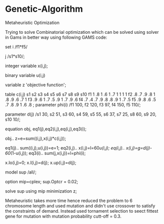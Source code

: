 # Genetic-Algorithm
Metaheuristic Optimization

Trying to solve Combinatorial optimization which can be solved using solver in Gams in better way using following GAMS code:


set
i /f1*f5/

j /s1*s10/;


integer variable
x(i,j);

binary variable
u(i,j)


variable
z 'objective function';

table c(i,j)
    s1  s2  s3  s4  s5  s6  s7  s8  s9  s10
f1  1   .8  1   .6   1  .7  1   1   1   1
f2  .8  .7  .9  .8  1   .8  .9  .6  .7  1
f3  .9  .6  1   .7  .5  .9  1   .7  .9  .6
f4  .7  .4  .7  .9  .8  .8  .9  1   .7  .5 
f5  .9  .8  .6  .5  .7  .8  .9  1   .6  .8
;
parameter phi(i) /f1 100,
                  f2 120,
                  f3 97,
                  f4 150,
                  f5 110/;
                  
parameter d(j)  /s1  30,
                 s2  51,
                 s3  60,
                 s4  59,
                 s5  55,
                 s6  37,
                 s7  25,
                 s8  60,
                 s9  20,
                 s10 10/;
                 

equation obj, eq1(j),eq2(i,j),eq(i,j),eq3(i);


obj.. z=e=sum((i,j),x(i,j)*c(i,j));

eq1(j).. sum((i,j),u(i,j))=e=1;
eq2(i,j).. x(i,j)=l=60*u(i,j);
eq(i,j).. x(i,j)=g=d(j)- 60*(1-u(i,j));
eq3(i)..  sum(j,x(i,j))=l=phi(i);



x.lo(i,j)=0;
x.l(i,j)=d(j);
x.up(i,j)=d(j);

model sup /all/;

option mip=cplex;
sup.Optcr = 0.02;


solve sup using mip minimization z;


Metaheuristic takes more time hence reduced the problem to 6 chromosome length and used mutation and didn't use crossover to satisfy the constraints of demand. Instead used tornament selection to seect fittest gene for mutation with mutation probability cutt-off = 0.3.
